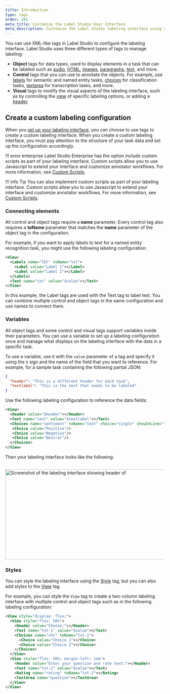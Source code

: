 ```yaml
---
title: Introduction
type: tags
order: 201
meta_title: Customize the Label Studio User Interface
meta_description: Customize the Label Studio labeling interface using XML-like tags for data annotation tasks in machine learning and data science projects.
---
```


You can use XML-like tags in Label Studio to configure the labeling interface. Label Studio uses three different types of tags to manage labeling:

- **Object** tags for data types, used to display elements in a task that can be labeled such as [audio](/tags/audio.html), [HTML](/tags/hypertext.html), [images](/tags/image.html), [paragraphs](/tags/paragraphs.html), [text](/tags/text.html), and more.
- **Control** tags that you can use to annotate the objects. For example, use [labels](/tags/labels.html) for semantic and named entity tasks, [choices](/tags/choices.html) for classification tasks, [textarea](/tags/textarea.html) for transcription tasks, and more.
- **Visual** tags to modify the visual aspects of the labeling interface, such as by controlling the [view](/tags/view.html) of specific labeling options, or adding a [header](/tags/header.html).

## Create a custom labeling configuration

When you [set up your labeling interface](/guide/setup.html), you can choose to use tags to create a custom labeling interface. When you create a custom labeling interface, you must pay attention to the structure of your task data and set up the configuration accordingly.

<div class="opensource-only">

!!! error enterprise
    Label Studio Enterprise has the option include custom scripts as part of your labeling interface. Custom scripts allow you to use Javascript to extend your interface and customize annotator workflows. For more information, see [Custom Scripts](https://docs.humansignal.com/guide/scripts).

</div>

<div class="enterprise-only">

!!! info Tip
    You can also implement custom scripts as part of your labeling interface. Custom scripts allow you to use Javascript to extend your interface and customize annotator workflows. For more information, see [Custom Scripts](/guide/scripts).

</div>

### Connecting elements

All control and object tags require a **name** parameter. Every control tag also requires a **toName** parameter that matches the **name** parameter of the object tag in the configuration.

For example, if you want to apply labels to text for a named entity recognition task, you might use the following labeling configuration:

```xml
<View>
  <Labels name="lbl" toName="txt">
    <Label value="Label 1"></Label>
    <Label value="Label 2"></Label>
  </Labels>
  <Text name="txt" value="$value"></Text>
</View>
```

In this example, the Label tags are used with the Text tag to label text. You can combine multiple control and object tags in the same configuration and use names to connect them.

### Variables

All object tags and some control and visual tags support variables inside their parameters. You can use a variable to set up a labeling configuration once and manage what displays on the labeling interface with the data in a specific task.

To use a variable, use it with the `value` parameter of a tag and specify it using the `$` sign and the name of the field that you want to reference. For example, for a sample task containing the following partial JSON:

```json
{
  "header": "This is a different header for each task",
  "textlabel": "This is the text that needs to be labeled"
}
```

Use the following labeling configuration to reference the data fields:

```xml
<View>
  <Header value="$header"></Header>
  <Text name="text" value="$textlabel"></Text>
  <Choices name="sentiment" toName="text" choice="single" showInLine="true">
   <Choice value="Positive"/>
   <Choice value="Negative"/>
   <Choice value="Neutral"/>
  </Choices>
</View>
```

Then your labeling interface looks like the following:

<br/>
<img src="/images/tag-header-example.png" alt="Screenshot of the labeling interface showing header of "This is a different header for each task" and text to be labeled of "This is the text that needs to be labeled" followed by a row of 3 checkboxes with Positive, Negative, and Neutral options." class="gif-border" width="748px" height="284px" />

### Styles

You can style the labeling interface using the [Style](/tags/style.html) tag, but you can also add styles to the [View](/tags/view.html) tag.

For example, you can style the `View` tag to create a two-column labeling interface with multiple control and object tags such as in the following labeling configuration:

```xml
<View style="display: flex;">
  <View style="flex: 50%">
    <Header value="Choose:"></Header>
    <Text name="txt-1" value="$value"></Text>
    <Choices name="chc" toName="txt-1">
      <Choice value="Choice 1"></Choice>
      <Choice value="Choice 2"></Choice>
    </Choices>
  </View>
  <View style="flex: 50%; margin-left: 1em">
    <Header value="Enter your question and rate text:"></Header>
    <Text name="txt-2" value="$value"></Text>
    <Rating name="rating" toName="txt-2"></Rating>
    <TextArea name="question"></TextArea>
  </View>
</View>
```
